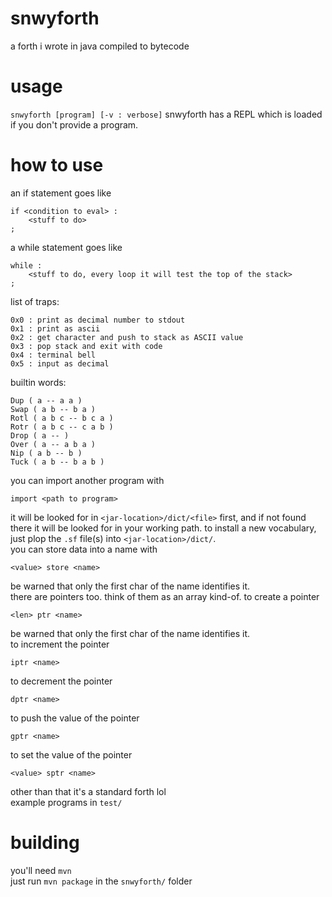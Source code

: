 # snwyforth

a forth i wrote in java
compiled to bytecode

# usage
`snwyforth [program] [-v : verbose]`
snwyforth has a REPL which is loaded if you don't provide a program.

# how to use
an if statement goes like   
```
if <condition to eval> :
    <stuff to do>
;
```  
a while statement goes like  
```
while :
    <stuff to do, every loop it will test the top of the stack>
;
```  
list of traps:  
```
0x0 : print as decimal number to stdout
0x1 : print as ascii
0x2 : get character and push to stack as ASCII value
0x3 : pop stack and exit with code
0x4 : terminal bell
0x5 : input as decimal
```
builtin words:  
```
Dup ( a -- a a )
Swap ( a b -- b a )
Rotl ( a b c -- b c a )
Rotr ( a b c -- c a b )
Drop ( a -- )
Over ( a -- a b a )
Nip ( a b -- b )
Tuck ( a b -- b a b )
```  
you can import another program with
```
import <path to program>
```
it will be looked for in `<jar-location>/dict/<file>` first, and if not found there it will be looked for in your working path.
to install a new vocabulary, just plop the `.sf` file(s) into `<jar-location>/dict/`.  
you can store data into a name with
```
<value> store <name>
```
be warned that only the first char of the name identifies it.  
there are pointers too. think of them as an array kind-of.
to create a pointer
```
<len> ptr <name>
```
be warned that only the first char of the name identifies it.  
to increment the pointer
```
iptr <name>
```
to decrement the pointer
```
dptr <name>
```
to push the value of the pointer
```
gptr <name>
```
to set the value of the pointer
```
<value> sptr <name>
```

other than that it's a standard forth lol  
example programs in `test/`

# building
you'll need `mvn`  
just run `mvn package` in the `snwyforth/` folder

